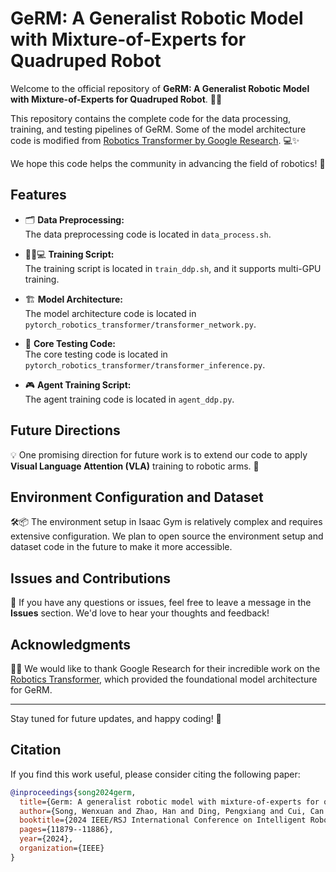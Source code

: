 # GeRM: A Generalist Robotic Model with Mixture-of-Experts for Quadruped Robot

Welcome to the official repository of **GeRM: A Generalist Robotic Model with Mixture-of-Experts for Quadruped Robot**. 🤖🐾

This repository contains the complete code for the data processing, training, and testing pipelines of GeRM. Some of the model architecture code is modified from [Robotics Transformer by Google Research](https://github.com/google-research/robotics_transformer). 💻✨

We hope this code helps the community in advancing the field of robotics! 🚀

## Features

- 🗂️ **Data Preprocessing:**  
  The data preprocessing code is located in `data_process.sh`. 

- 🏋️‍♂️💻 **Training Script:**  
  The training script is located in `train_ddp.sh`, and it supports multi-GPU training. 

- 🏗️ **Model Architecture:**  
  The model architecture code is located in `pytorch_robotics_transformer/transformer_network.py`. 

- 🧪 **Core Testing Code:**  
  The core testing code is located in `pytorch_robotics_transformer/transformer_inference.py`. 

- 🎮 **Agent Training Script:**  
  The agent training code is located in `agent_ddp.py`.

## Future Directions

💡 One promising direction for future work is to extend our code to apply **Visual Language Attention (VLA)** training to robotic arms. 🤖

## Environment Configuration and Dataset

🛠️📦 The environment setup in Isaac Gym is relatively complex and requires extensive configuration. We plan to open source the environment setup and dataset code in the future to make it more accessible. 

## Issues and Contributions

💬 If you have any questions or issues, feel free to leave a message in the **Issues** section. We'd love to hear your thoughts and feedback! 

## Acknowledgments

🙏💡 We would like to thank Google Research for their incredible work on the [Robotics Transformer](https://github.com/google-research/robotics_transformer), which provided the foundational model architecture for GeRM.

---

Stay tuned for future updates, and happy coding! 🎉

## Citation

If you find this work useful, please consider citing the following paper:

```bibtex
@inproceedings{song2024germ,
  title={Germ: A generalist robotic model with mixture-of-experts for quadruped robot},
  author={Song, Wenxuan and Zhao, Han and Ding, Pengxiang and Cui, Can and Lyu, Shangke and Fan, Yaning and Wang, Donglin},
  booktitle={2024 IEEE/RSJ International Conference on Intelligent Robots and Systems (IROS)},
  pages={11879--11886},
  year={2024},
  organization={IEEE}
}